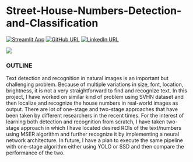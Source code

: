 # Street-House-Numbers-Detection-and-Classification

[![Streamlit App](https://static.streamlit.io/badges/streamlit_badge_black_white.svg)](https://share.streamlit.io/neha8092/Street-House-Numbers-Detection-and-Classification/app.py/) [![GitHub URL](https://img.shields.io/badge/author-Neha%20Gupta-brightgreen)](https://github.com/neha8092)
[![LinkedIn URL](https://img.shields.io/badge/-Neha%20Gupta-blue?style=flat&logo=linkedin)](https://www.linkedin.com/in/neha-gupta-96096562/)

![](images/SampleOutput.gif)

### OUTLINE
Text detection and recognition in natural images is an important but challenging problem. Because of multiple variations in size, font, location, brightness, it is not a very straightforward to find and recognize text. In this project, I have worked on similar kind of problem using SVHN dataset and then localize and recognize the house numbers in real-world images as output. 
There are lot of one-stage and two-stage approaches that have been taken by different researchers in the recent times. For the interest of learning both detection and recognition from scratch, I have taken two-stage approach in which I have located desired ROIs of the text/numbers using MSER algorithm and further recognize it by implementing a neural network architecture.
In future, I have a plan to execute the same pipeline with one-stage algorithm either using YOLO or SSD and then compare the performance of the two.


